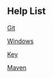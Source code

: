 ## Help List

[Git](./git/git-cmd.md)

[Windows](./windows/windows-cmd.md)  

[Key](./key/menu.md)

[Maven](./maven/maven-cmd.md)
